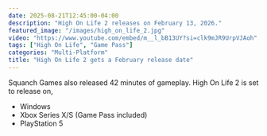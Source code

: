 ```yaml
---
date: 2025-08-21T12:45:00-04:00
description: "High On Life 2 releases on February 13, 2026."
featured_image: "/images/high_on_life_2.jpg"
video: "https://www.youtube.com/embed/m__l_bB13UY?si=clk9mJR9UrpVJAoh"
tags: ["High On Life", "Game Pass"]
categories: "Multi-Platform"
title: "High On Life 2 gets a February release date"
---
```

Squanch Games also released 42 minutes of gameplay.
High On Life 2 is set to release on,

- Windows
- Xbox Series X/S (Game Pass included)
- PlayStation 5
